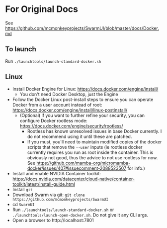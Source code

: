 # For Original Docs

See https://github.com/mcmonkeyprojects/SwarmUI/blob/master/docs/Docker.md

## To launch

Run `./launchtools/launch-standard-docker.sh`

## Linux

- Install Docker Engine for Linux: https://docs.docker.com/engine/install/
    - You don't need Docker Desktop, just the Engine
- Follow the Docker Linux post-install steps to ensure you can operate Docker from a user account instead of root: https://docs.docker.com/engine/install/linux-postinstall/
    - (Optional) if you want to further refine your security, you can configure Docker rootless mode: https://docs.docker.com/engine/security/rootless/
        - Rootless has known unresolved issues in base Docker currently. I do not recommend using it until these are patched.
        - If you must, you'll need to maintain modified copies of the docker scripts that remove the `--user` inputs (ie rootless docker currently requires you run as root inside the container. This is obviously not good, thus the advice to not use rootless for now. See https://github.com/mamba-org/micromamba-docker/issues/407#issuecomment-2088523507 for info.)
- Install and enable NVIDIA Container toolkit: https://docs.nvidia.com/datacenter/cloud-native/container-toolkit/latest/install-guide.html
- Install `git`
- Download Swarm via git: `git clone https://github.com/mcmonkeyprojects/SwarmUI`
- cd `SwarmUI`
- Run `./launchtools/launch-standard-docker.sh` or `./launchtools/launch-open-docker.sh`. Do not give it any CLI args.
- Open a browser to http://localhost:7801
